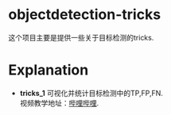 # objectdetection-tricks
这个项目主要是提供一些关于目标检测的tricks.

# Explanation
- **tricks_1**
    可视化并统计目标检测中的TP,FP,FN.  
    视频教学地址：[哔哩哔哩](https://www.bilibili.com/video/BV18M411c7jN/).  